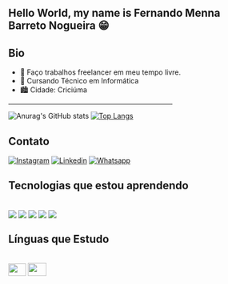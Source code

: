 ## Hello World, my name is Fernando Menna Barreto Nogueira 😁 

## Bio
- 🔭 Faço trabalhos freelancer em meu tempo livre.
- 📘 Cursando Técnico em Informática
- 🏙 Cidade: Criciúma
<hr color="#ff0000" width="65%" align="center"> 
  
![Anurag's GitHub stats](https://github-readme-stats.vercel.app/api?username=FerNogueiraa&show_icons=true&theme=dark)
[![Top Langs](https://github-readme-stats.vercel.app/api/top-langs/?username=FerNogueiraa)](https://github.com/anuraghazra/github-readme-stats)

## Contato
[![Instagram](https://img.shields.io/badge/Instagram-E4405F?style=for-the-badge&logo=instagram&logoColor=white)](https://www.instagram.com/fernandombn_/) [![Linkedin](https://img.shields.io/badge/LinkedIn-0077B5?style=for-the-badge&logo=linkedin&logoColor=white)](https://www.linkedin.com/in/fernando-menna-barreto-nogueira-b96a63283/) [![Whatsapp](https://img.shields.io/badge/WhatsApp-25D366?style=for-the-badge&logo=whatsapp&logoColor=white)](wa.me/48988592335)


## Tecnologias que estou aprendendo
<div style="display: inline_block"> <br/>
    <img align="center" src="https://img.shields.io/badge/HTML-239120?style=for-the-badge&logo=html5&logoColor=white">
    <img align="center" src="https://img.shields.io/badge/Python-3776AB?style=for-the-badge&logo=python&logoColor=white">
    <img align="center" src="https://img.shields.io/badge/Arduino_IDE-00979D?style=for-the-badge&logo=arduino&logoColor=white">
    <img align="center" src="https://img.shields.io/badge/CSS-239120?&style=for-the-badge&logo=css3&logoColor=white">
    <img align="center" src="https://img.shields.io/badge/Python-3776AB?style=for-the-badge&logo=python&logoColor=white">
</div>

## Línguas que Estudo
<div style="display: inline_block"> <br/>
<img src="https://upload.wikimedia.org/wikipedia/en/thumb/0/05/Flag_of_Brazil.svg/1200px-Flag_of_Brazil.svg.png" width="35" height="25"/>
<img src="https://www.freepnglogos.com/uploads/american-flag-png/simple-american-flag-16.png" width="37" height="26"/>
